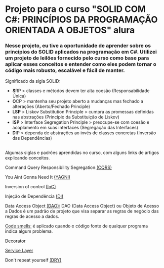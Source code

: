 # Projeto para o curso "SOLID COM C#: PRINCÍPIOS DA PROGRAMAÇÃO ORIENTADA A OBJETOS" alura

### Nesse projeto, eu tive a oportunidade de aprender sobre os princípios do SOLID aplicados na programação em C#. Utilizei um projeto de leilões fornecido pelo curso como base para aplicar esses conceitos e entender como eles podem tornar o código mais robusto, escalável e fácil de manter.

Significado da sigla SOLID:

<ul>
    <li><b>S</b>RP > classes e métodos devem ter alta coesão (Responsabilidade Única)</li>
    <li><b>O</b>CP > mantenha seu projeto aberto a mudanças mas fechado a alterações (Aberto/Fechado Principle)</li>
    <li><b>LSP</b> > Liskov Substitution Principle > cumpra as promessas definidas nas abstrações (Princípio da Substituição de Liskov)</li>
    <li><b>ISP</b> > Interface Segregation Principle > preocupe-se com coesão e acoplamento em suas interfaces (Segregação das Interfaces)</li>
    <li><b>D</b>IP > dependa de abstrações ao invés de classes concretas (Inversão das Dependências)</li>
</ul>  

##

Algumas siglas e padrões aprendidas no curso, com alguns links de artigos explicando conceitos.

Command Query Responsibility Segregation <a href="https://www.eduardopires.net.br/2016/07/cqrs-o-que-e-onde-aplicar/">(CQRS)</a>

You Aint Gonna Need It <a href="https://www.macoratti.net/15/12/net_yagni1.htm">(YAGNI)</a>

Inversion of control <a href="">(IoC)</a>

Injeção de Dependência <a href="https://dotnettutorials.net/lesson/introduction-to-inversion-of-control/">(DI)</a>

Data Access Object <a href="https://www.devmedia.com.br/dao-com-ado-net-criando-um-cadastro-mestre-detalhe/31048#:~:text=DAO%20(Data%20Access%20Object)%20ou,de%20programa%C3%A7%C3%A3o%20orientada%20a%20objetos.">(DAO):</a> DAO (Data Access Object) ou Objeto de Acesso a Dados é um padrão de projeto que visa separar as regras de negócio das regras de acesso a dados.

<a href="https://www.c-sharpcorner.com/article/common-code-smell-mistakes-in-c-sharp-part-1/#:~:text=Code%20smell%20is%20a%20word%20which%20was%20popularized%20by%20Kent,bad%20construction%20of%20your%20program.">Code smells:</a> é aplicado quando o código fonte de qualquer programa indica algum problema.

<a href="https://methodpoet.com/decorator-pattern/#:~:text=The%20Decorator%20is%20a%20structural,as%20the%20object%20it%20wraps.">Decorator</a>

<a href="https://learn.microsoft.com/en-us/aspnet/mvc/overview/older-versions-1/models-data/validating-with-a-service-layer-cs">Service Layer</a>

Don't repeat yourself <a href="https://www.c-sharpcorner.com/article/software-design-principles-dry-kiss-yagni/#:~:text=DRY%20stands%20for%20DON'T,%2C%20representation%20within%20a%20system%20%E2%80%9C.">(DRY)</a>
